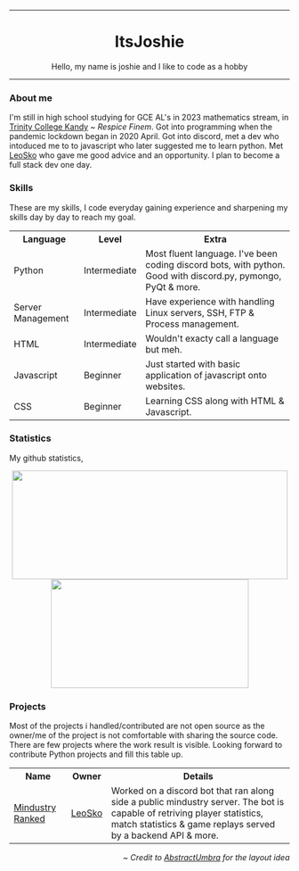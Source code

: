 ***
<div align="center">
  <h1>ItsJoshie</h1>
  <p> 
    Hello, my name is joshie and I like to code as a hobby
  </p>
</div>

***
<div align="left">
  <h3>About me</h3>
  <p>
    I'm still in high school studying for GCE AL's in 2023 mathematics stream, in <a href="https://www.trinitycollege.lk/">Trinity College Kandy</a>
    <i>~ Respice Finem</i>.
    Got into programming when the pandemic lockdown began in 2020 April. 
    Got into discord, met a dev who intoduced me to to javascript who later suggested me to learn python. 
    Met <a href="https://github.com/LeoSko">LeoSko</a> who gave me good advice and an opportunity.
    I plan to become a full stack dev one day.
  </p>
  
  <h3>Skills</h3>
  <p>
    These are my skills, I code everyday gaining experience and sharpening my skills day by day to reach my goal.
  </p>
  <table>
    <tr>
      <th>Language</th>
      <th>Level</th>
      <th>Extra</th>
    </tr>
    <tr>
      <td>Python</td>
      <td>Intermediate</td>
      <td>Most fluent language. I've been coding discord bots, with python. Good with discord.py, pymongo, PyQt & more.</td>
    </tr>
    <tr>
        <td>Server Management</td>
        <td>Intermediate</td>
        <td>Have experience with handling Linux servers, SSH, FTP & Process management.</td>
      </tr>
    <tr>
      <td>HTML</td>
      <td>Intermediate</td>
      <td>Wouldn't exacty call a language but meh.</td>
    </tr>
    <tr>
      <td>Javascript</td>
      <td>Beginner</td>
      <td>Just started with basic application of javascript onto websites.</td>
    </tr>
    <tr>
      <td>CSS</td>
      <td>Beginner</td>
      <td>Learning CSS along with HTML & Javascript.</td>
    </tr>
  </table>
  
  <h3>Statistics</h3>
  <p>
    My github statistics,
  </p>
  <p align="center">
    <img src="https://github-readme-stats.vercel.app/api?username=ItsJoshie&show_icons=true&include_all_commits=true&show_icons=true&title_color=fff&icon_color=f0f0f0&text_color=f0f0f0&bg_color=151b22&hide_border=true" width=495px height=195px />
    <img src="https://github-readme-stats.vercel.app/api/top-langs/?username=ItsJoshie&show_icons=true&show_icons=true&title_color=&icon_color=f0f0f0&text_color=f0f0f0&bg_color=151b22&hide_border=true" width=355px height=195px />
  </p>
  
  <h3>Projects</h3>
  <p>
    Most of the projects i handled/contributed are not open source as the owner/me of the project is not comfortable with sharing the source code.
    There are few projects where the work result is visible. Looking forward to contribute Python projects and fill this table up.
  </p>
  <table>
    <tr>
      <th>Name</th>
      <th>Owner</th>
      <th>Details</tr>
    </tr>
    <tr>
      <td>
        <a href="https://discord.com/invite/Hjr92J7">Mindustry Ranked</a>
      </td>
      <td>
        <a href="https://github.com/LeoSko">LeoSko</a>
      </td>
      <td>
        Worked on a discord bot that ran along side a public mindustry server. 
        The bot is capable of retriving player statistics, match statistics & game replays served by a backend API & more.
      </td>
    </tr>
  </table>

  <p align="right">
    <i>~ Credit to <a href="https://github.com/AbstractUmbra/">AbstractUmbra</a> for the layout idea</i>
  </p>
</div>
